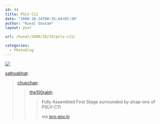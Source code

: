 ```yaml
---
id: 44
title: PSLV-C11
date: "2008-10-24T00:35:44+05:30"
author: "Kunal Gautam"
layout: post

url: /kunal/2008/10/24/pslv-c11/

categories:
  - Photoblog
---
```


![](/post/44/pslv.jpg)

[sathyabhat](http://sathyabhat.tumblr.com/post/55999718/chupchap-the100rabh-fully-assembled-first):

> [chupchap](http://chupchap.tumblr.com/post/55772003/the100rabh-fully-assembled-first-stage):
>
> > [the100rabh](http://the100rabh.tumblr.com/post/55736803/fully-assembled-first-stage-surrounded-by):
> >
> > > Fully Assembled First Stage surrounded by strap-ons of PSLV-C11
> > >
> > > via [isro.gov.in](http://isro.gov.in/pslv-c11/photos/stap-ons/strapon02.jpg)
